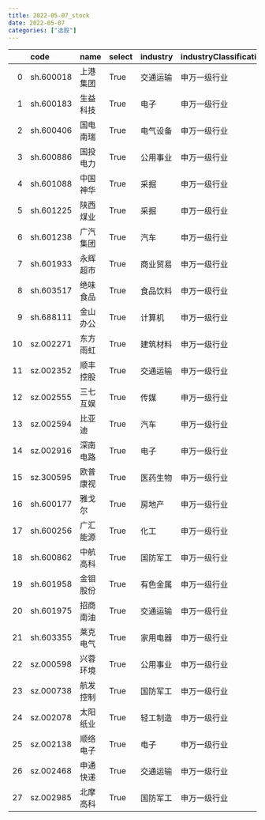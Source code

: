 ```yaml
---
title: 2022-05-07_stock
date: 2022-05-07
categories: ["选股"]
---
```

|    | code      | name     | select   | industry   | industryClassification   | url                           | trend                                                  |
|---:|:----------|:---------|:---------|:-----------|:-------------------------|:------------------------------|:-------------------------------------------------------|
|  0 | sh.600018 | 上港集团 | True     | 交通运输   | 申万一级行业             | https://xueqiu.com/s/sh600018 | ![](D:\github\trade\trade\img\2022-05-07\sh600018.png) |
|  1 | sh.600183 | 生益科技 | True     | 电子       | 申万一级行业             | https://xueqiu.com/s/sh600183 | ![](D:\github\trade\trade\img\2022-05-07\sh600183.png) |
|  2 | sh.600406 | 国电南瑞 | True     | 电气设备   | 申万一级行业             | https://xueqiu.com/s/sh600406 | ![](D:\github\trade\trade\img\2022-05-07\sh600406.png) |
|  3 | sh.600886 | 国投电力 | True     | 公用事业   | 申万一级行业             | https://xueqiu.com/s/sh600886 | ![](D:\github\trade\trade\img\2022-05-07\sh600886.png) |
|  4 | sh.601088 | 中国神华 | True     | 采掘       | 申万一级行业             | https://xueqiu.com/s/sh601088 | ![](D:\github\trade\trade\img\2022-05-07\sh601088.png) |
|  5 | sh.601225 | 陕西煤业 | True     | 采掘       | 申万一级行业             | https://xueqiu.com/s/sh601225 | ![](D:\github\trade\trade\img\2022-05-07\sh601225.png) |
|  6 | sh.601238 | 广汽集团 | True     | 汽车       | 申万一级行业             | https://xueqiu.com/s/sh601238 | ![](D:\github\trade\trade\img\2022-05-07\sh601238.png) |
|  7 | sh.601933 | 永辉超市 | True     | 商业贸易   | 申万一级行业             | https://xueqiu.com/s/sh601933 | ![](D:\github\trade\trade\img\2022-05-07\sh601933.png) |
|  8 | sh.603517 | 绝味食品 | True     | 食品饮料   | 申万一级行业             | https://xueqiu.com/s/sh603517 | ![](D:\github\trade\trade\img\2022-05-07\sh603517.png) |
|  9 | sh.688111 | 金山办公 | True     | 计算机     | 申万一级行业             | https://xueqiu.com/s/sh688111 | ![](D:\github\trade\trade\img\2022-05-07\sh688111.png) |
| 10 | sz.002271 | 东方雨虹 | True     | 建筑材料   | 申万一级行业             | https://xueqiu.com/s/sz002271 | ![](D:\github\trade\trade\img\2022-05-07\sz002271.png) |
| 11 | sz.002352 | 顺丰控股 | True     | 交通运输   | 申万一级行业             | https://xueqiu.com/s/sz002352 | ![](D:\github\trade\trade\img\2022-05-07\sz002352.png) |
| 12 | sz.002555 | 三七互娱 | True     | 传媒       | 申万一级行业             | https://xueqiu.com/s/sz002555 | ![](D:\github\trade\trade\img\2022-05-07\sz002555.png) |
| 13 | sz.002594 | 比亚迪   | True     | 汽车       | 申万一级行业             | https://xueqiu.com/s/sz002594 | ![](D:\github\trade\trade\img\2022-05-07\sz002594.png) |
| 14 | sz.002916 | 深南电路 | True     | 电子       | 申万一级行业             | https://xueqiu.com/s/sz002916 | ![](D:\github\trade\trade\img\2022-05-07\sz002916.png) |
| 15 | sz.300595 | 欧普康视 | True     | 医药生物   | 申万一级行业             | https://xueqiu.com/s/sz300595 | ![](D:\github\trade\trade\img\2022-05-07\sz300595.png) |
| 16 | sh.600177 | 雅戈尔   | True     | 房地产     | 申万一级行业             | https://xueqiu.com/s/sh600177 | ![](D:\github\trade\trade\img\2022-05-07\sh600177.png) |
| 17 | sh.600256 | 广汇能源 | True     | 化工       | 申万一级行业             | https://xueqiu.com/s/sh600256 | ![](D:\github\trade\trade\img\2022-05-07\sh600256.png) |
| 18 | sh.600862 | 中航高科 | True     | 国防军工   | 申万一级行业             | https://xueqiu.com/s/sh600862 | ![](D:\github\trade\trade\img\2022-05-07\sh600862.png) |
| 19 | sh.601958 | 金钼股份 | True     | 有色金属   | 申万一级行业             | https://xueqiu.com/s/sh601958 | ![](D:\github\trade\trade\img\2022-05-07\sh601958.png) |
| 20 | sh.601975 | 招商南油 | True     | 交通运输   | 申万一级行业             | https://xueqiu.com/s/sh601975 | ![](D:\github\trade\trade\img\2022-05-07\sh601975.png) |
| 21 | sh.603355 | 莱克电气 | True     | 家用电器   | 申万一级行业             | https://xueqiu.com/s/sh603355 | ![](D:\github\trade\trade\img\2022-05-07\sh603355.png) |
| 22 | sz.000598 | 兴蓉环境 | True     | 公用事业   | 申万一级行业             | https://xueqiu.com/s/sz000598 | ![](D:\github\trade\trade\img\2022-05-07\sz000598.png) |
| 23 | sz.000738 | 航发控制 | True     | 国防军工   | 申万一级行业             | https://xueqiu.com/s/sz000738 | ![](D:\github\trade\trade\img\2022-05-07\sz000738.png) |
| 24 | sz.002078 | 太阳纸业 | True     | 轻工制造   | 申万一级行业             | https://xueqiu.com/s/sz002078 | ![](D:\github\trade\trade\img\2022-05-07\sz002078.png) |
| 25 | sz.002138 | 顺络电子 | True     | 电子       | 申万一级行业             | https://xueqiu.com/s/sz002138 | ![](D:\github\trade\trade\img\2022-05-07\sz002138.png) |
| 26 | sz.002468 | 申通快递 | True     | 交通运输   | 申万一级行业             | https://xueqiu.com/s/sz002468 | ![](D:\github\trade\trade\img\2022-05-07\sz002468.png) |
| 27 | sz.002985 | 北摩高科 | True     | 国防军工   | 申万一级行业             | https://xueqiu.com/s/sz002985 | ![](D:\github\trade\trade\img\2022-05-07\sz002985.png) |